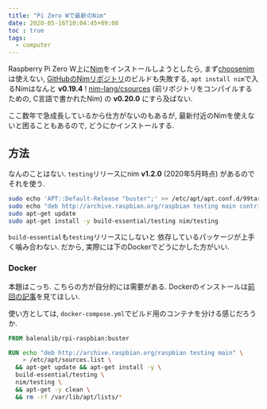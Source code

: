 ```yaml
---
title: "Pi Zero Wで最新のNim"
date: 2020-05-16T10:04:45+09:00
toc : true
tags:
  - computer
---
```


Raspberry Pi Zero W上に[Nim](https://nim-lang.org/)をインストールしようとしたら,
まず[choosenim](https://github.com/dom96/choosenim)は使えない,
[GitHubのNimリポジトリ](https://github.com/nim-lang/Nim)のビルドも失敗する,
`apt install nim`で入るNimはなんと **v0.19.4** !
[nim-lang/csources](https://github.com/nim-lang/csources)
(前リポジトリをコンパイルするための,
C言語で書かれたNim) の **v0.20.0** にすら及ばない.

ここ数年で急成長しているから仕方がないのもあるが,
最新付近のNimを使えないと困ることもあるので,
どうにかインストールする.

## 方法

なんのことはない.
`testing`リリースにnim **v1.2.0** (2020年5月時点) があるので
それを使う.

```bash
sudo echo 'APT::Default-Release "buster";' >> /etc/apt/apt.conf.d/99target
sudo echo "deb http://archive.raspbian.org/raspbian testing main contrib non-free rpi firmware" >> /etc/apt/sources.list
sudo apt-get update
sudo apt-get install -y build-essential/testing nim/testing
```

`build-essential`も`testing`リリースにしないと
依存しているパッケージが上手く噛み合わない.
だから,
実際には下のDockerでどうにかした方がいい.

### Docker

本題はこっち.
こちらの方が自分的には需要がある.
Dockerのインストールは[前回の記事](https://nombi.info/posts/computer/pi-docker/#docker%E3%81%AE%E3%82%A4%E3%83%B3%E3%82%B9%E3%83%88%E3%83%BC%E3%83%AB)を見てほしい.

使い方としては,
`docker-compose.yml`でビルド用のコンテナを分ける感じだろうか.

```Dockerfile
FROM balenalib/rpi-raspbian:buster

RUN echo "deb http://archive.raspbian.org/raspbian testing main" \
    > /etc/apt/sources.list \
  && apt-get update && apt-get install -y \
  build-essential/testing \
  nim/testing \
  && apt-get -y clean \
  && rm -rf /var/lib/apt/lists/*
```
